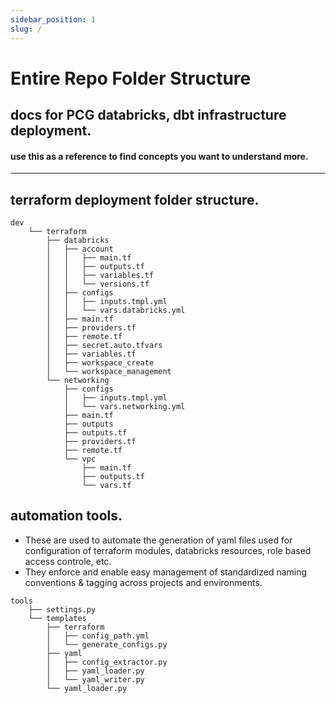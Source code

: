 ```yaml
---
sidebar_position: 1
slug: /
---
```


# Entire Repo Folder Structure

## docs for PCG databricks, dbt infrastructure deployment.
#### use this as a reference to find concepts you want to understand more.
----------

## terraform deployment folder structure.

``` title="terraform structure"
dev
    └── terraform
        ├── databricks
        │   ├── account
        │   │   ├── main.tf
        │   │   ├── outputs.tf
        │   │   ├── variables.tf
        │   │   └── versions.tf
        │   ├── configs
        │   │   ├── inputs.tmpl.yml
        │   │   └── vars.databricks.yml
        │   ├── main.tf
        │   ├── providers.tf
        │   ├── remote.tf
        │   ├── secret.auto.tfvars
        │   ├── variables.tf
        │   ├── workspace_create
        │   └── workspace_management
        └── networking
            ├── configs
            │   ├── inputs.tmpl.yml
            │   └── vars.networking.yml
            ├── main.tf
            ├── outputs
            ├── outputs.tf
            ├── providers.tf
            ├── remote.tf
            └── vpc
                ├── main.tf
                ├── outputs.tf
                └── vars.tf
```

## automation tools.

* These are used to automate the generation of yaml files used for configuration of terraform modules, databricks resources, role based access controle, etc. 
* They enforce and enable easy management of standardized naming conventions & tagging across projects and environments.

``` tite="python tools"
tools
    ├── settings.py
    └── templates
        ├── terraform
        │   ├── config_path.yml
        │   └── generate_configs.py
        ├── yaml
        │   ├── config_extractor.py
        │   ├── yaml_loader.py
        │   └── yaml_writer.py
        └── yaml_loader.py
```

